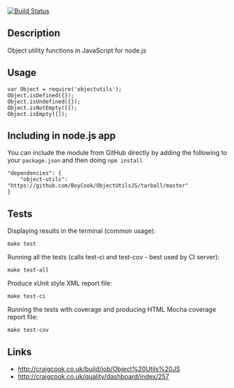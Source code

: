 [![Build Status](http://craigcook.co.uk/build/job/Object%20Utils%20JS/badge/icon)](http://craigcook.co.uk/build/job/Object%20Utils%20JS/)

## Description

Object utility functions in JavaScript for node.js

## Usage

	var Object = require('objectutils');
	Object.isDefined({});
	Object.isUndefined({});
	Object.isNotEmpty([]);
	Object.isEmpty([]);

## Including in node.js app

You can include the module from GitHub directly by adding the following to your `package.json` and then doing `npm install`

    "dependencies": {
        "object-utils": "https://github.com/BoyCook/ObjectUtilsJS/tarball/master"
    }

## Tests

Displaying results in the terminal (common usage):

    make test

Running all the tests (calls test-ci and test-cov - best used by CI server):

    make test-all

Produce xUnit style XML report file:

    make test-ci

Running the tests with coverage and producing HTML Mocha coverage report file:

    make test-cov

## Links

* http://craigcook.co.uk/build/job/Object%20Utils%20JS
* http://craigcook.co.uk/quality/dashboard/index/257
